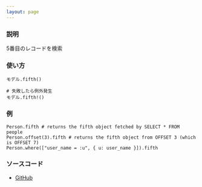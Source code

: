 ```yaml
---
layout: page
---
```


### 説明

5番目のレコードを検索

### 使い方

    モデル.fifth()

    # 失敗したら例外発生
    モデル.fifth!()

### 例

    Person.fifth # returns the fifth object fetched by SELECT * FROM people
    Person.offset(3).fifth # returns the fifth object from OFFSET 3 (which is OFFSET 7)
    Person.where(["user_name = :u", { u: user_name }]).fifth

### ソースコード

-   [GitHub](https://github.com/rails/rails/blob/984c3ef2775781d47efa9f541ce570daa2434a80/activerecord/lib/active_record/relation/finder_methods.rb#L240)
